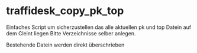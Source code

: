 # traffidesk_copy_pk_top
Einfaches Script um sicherzustellen das alle aktuellen pk und top Datein auf dem Cleint liegen
Bitte Verzeichnisse selber anlegen. 

Bestehende Datein werden direkt überschrieben

